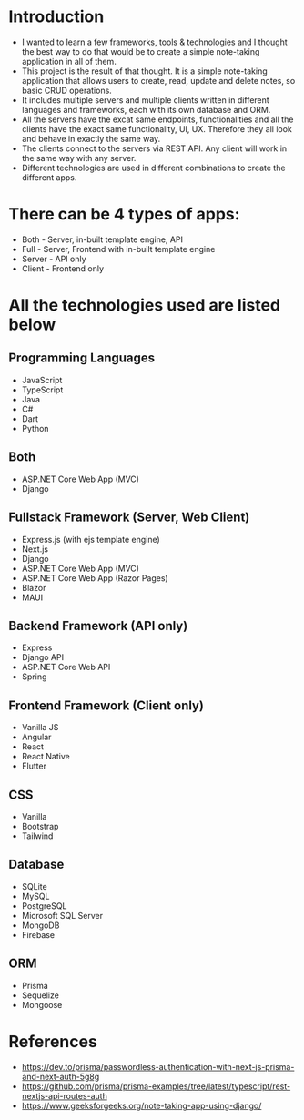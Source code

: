 # Introduction
- I wanted to learn a few frameworks, tools & technologies and I thought the best way to do that would be to create a simple note-taking application in all of them.
- This project is the result of that thought. It is a simple note-taking application that allows users to create, read, update and delete notes, so basic CRUD operations.
- It includes multiple servers and multiple clients written in different languages and frameworks, each with its own database and ORM.
- All the servers have the excat same endpoints, functionalities and all the clients have the exact same functionality, UI, UX. Therefore they all look and behave in exactly the same way.
- The clients connect to the servers via REST API. Any client will work in the same way with any server.
- Different technologies are used in different combinations to create the different apps.

# There can be 4 types of apps:
- Both - Server, in-built template engine, API
- Full - Server, Frontend with in-built template engine
- Server - API only
- Client - Frontend only

# All the technologies used are listed below

## Programming Languages
- JavaScript
- TypeScript
- Java
- C#
- Dart
- Python

## Both
- ASP.NET Core Web App (MVC)
- Django

## Fullstack Framework (Server, Web Client)
- Express.js (with ejs template engine)
- Next.js
- Django
- ASP.NET Core Web App (MVC)
- ASP.NET Core Web App (Razor Pages)
- Blazor
- MAUI

## Backend Framework (API only)
- Express
- Django API
- ASP.NET Core Web API
- Spring

## Frontend Framework (Client only)
- Vanilla JS
- Angular
- React
- React Native
- Flutter

## CSS
- Vanilla
- Bootstrap
- Tailwind

## Database
- SQLite
- MySQL
- PostgreSQL
- Microsoft SQL Server
- MongoDB
- Firebase

## ORM
- Prisma
- Sequelize
- Mongoose



# References
- https://dev.to/prisma/passwordless-authentication-with-next-js-prisma-and-next-auth-5g8g
- https://github.com/prisma/prisma-examples/tree/latest/typescript/rest-nextjs-api-routes-auth
- https://www.geeksforgeeks.org/note-taking-app-using-django/
